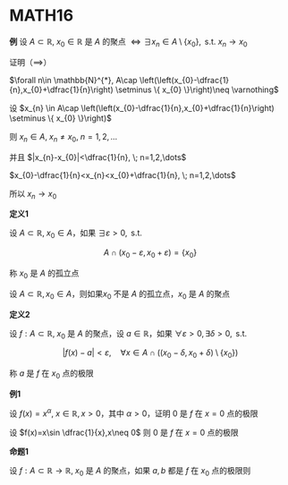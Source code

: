 # MATH16

**例** 设 $A\subset \mathbb{R}, \; x_{0}\in \mathbb{R}$ 是 $A$ 的聚点 $\iff \exists x_{n}\in A\setminus \{ x_{0} \},\text{ s.t. } x_{n}\to x_{0}$

证明（$\implies$）

$\forall n\in \mathbb{N}^{*}, A\cap \left(\left(x_{0}-\dfrac{1}{n},x_{0}+\dfrac{1}{n}\right) \setminus \{  x_{0} \}\right)\neq \varnothing$

设 $x_{n} \in A\cap \left(\left(x_{0}-\dfrac{1}{n},x_{0}+\dfrac{1}{n}\right) \setminus \{  x_{0} \}\right)$

则 $x_{n}\in A,\; x_{n}\neq x_{0}, \; n=1,2,\dots$

并且 $|x_{n}-x_{0}|<\dfrac{1}{n}, \; n=1,2,\dots$

$x_{0}-\dfrac{1}{n}<x_{n}<x_{0}+\dfrac{1}{n}, \; n=1,2,\dots$

所以 $x_{n}\to x_{0}$

**定义1**

设 $A\subset \mathbb{R},\;x_{0}\in A$，如果 $\exists \varepsilon>0,\text{ s.t. }$

$$
A\cap (x_{0}-\varepsilon,x_{0}+\varepsilon)=\{ x_{0} \} 
$$

称 $x_{0}$ 是 $A$ 的孤立点

设 $A\subset \mathbb{R}, x_{0}\in A$，则如果$x_{0}$ 不是 $A$ 的孤立点，$x_{0}$ 是 $A$ 的聚点

**定义2**

设 $f:A\subset \mathbb{R},\;x_{0}$ 是 $A$ 的聚点，设 $a\in \mathbb{R}$，如果 $\forall \varepsilon>0, \exists\delta>0,\text{ s.t. }$

$$
|f(x)-a|<\varepsilon, \quad \forall x \in A\cap ((x_{0}-\delta,x_{0}+\delta)\setminus \{ x_{0} \})
$$

称 $a$ 是 $f$ 在 $x_{0}$ 点的极限

**例1**

设 $f(x)=x^{\alpha}, \; x \in \mathbb{R} , x>0$，其中 $\alpha>0$，证明 $0$ 是 $f$ 在 $x=0$ 点的极限

设 $f(x)=x\sin \dfrac{1}{x},x\neq 0$ 则 $0$ 是 $f$ 在 $x=0$ 点的极限

**命题1**

设 $f:A\subset \mathbb{R}\to \mathbb{R},\;x_{0}$ 是 $A$ 的聚点，如果 $a,b$ 都是 $f$ 在 $x_{0}$ 点的极限则